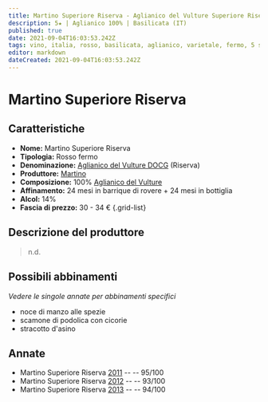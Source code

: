 ```yaml
---
title: Martino Superiore Riserva - Aglianico del Vulture Superiore Riserva DOCG - Martino
description: 5★ | Aglianico 100% | Basilicata (IT)
published: true
date: 2021-09-04T16:03:53.242Z
tags: vino, italia, rosso, basilicata, aglianico, varietale, fermo, 5 stelle, 30 - 34 €, stracotto d'asino, noce di manzo alle spezie, scamone di podolica con cicorie
editor: markdown
dateCreated: 2021-09-04T16:03:53.242Z
---
```


# Martino Superiore Riserva

## Caratteristiche
- **Nome:** Martino Superiore Riserva
- **Tipologia:** Rosso fermo 
- **Denominazione:** [Aglianico del Vulture DOCG](/denominazioni/Italia/Basilicata/DOCG/Aglianico-del-Vulture-Superiore) (Riserva)
- **Produttore:** [Martino](/produttori/Italia/Basilicata/Martino) 
- **Composizione:** 100% [Aglianico del Vulture](/vitigni/bacca-nera/aglianico-del-vulture)
- **Affinamento:** 24 mesi in barrique di rovere + 24 mesi in bottiglia
- **Alcol:** 14%
- **Fascia di prezzo:** 30 - 34 €
{.grid-list}

## Descrizione del produttore

> n.d.
> 
## Possibili abbinamenti
*Vedere le singole annate per abbinamenti specifici*

- noce di manzo alle spezie
- scamone di podolica con cicorie
- stracotto d'asino

## Annate
- Martino Superiore Riserva [2011](/vini/Italia/Basilicata/Martino/Martino-Superiore-Riserva/2011) -- <span class="star-5"></span> -- 95/100
- Martino Superiore Riserva [2012](/vini/Italia/Basilicata/Martino/Martino-Superiore-Riserva/2012) -- <span class="star-5"></span> -- 93/100
- Martino Superiore Riserva [2013](/vini/Italia/Basilicata/Martino/Martino-Superiore-Riserva/2013) -- <span class="star-5"></span> -- 94/100